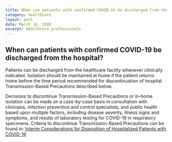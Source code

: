 ```yaml
---
title: When can patients with confirmed COVID-19 be discharged from the hospital?
category: healthcare
layout: post
date: March 16, 2020
excerpt: Healthcare professionals
---
```


## When can patients with confirmed COVID-19 be discharged from the hospital? ##

Patients can be discharged from the healthcare facility whenever clinically indicated. Isolation should be maintained at home if the patient returns home before the time period recommended for discontinuation of hospital Transmission-Based Precautions described below.

Decisions to discontinue Transmission-Based Precautions or in-home isolation can be made on a case-by-case basis in consultation with clinicians, infection prevention and control specialists, and public health based upon multiple factors, including disease severity, illness signs and symptoms, and results of laboratory testing for COVID-19 in respiratory specimens. Criteria to discontinue Transmission-Based Precautions can be found in: <a href="https://www.cdc.gov/coronavirus/2019-ncov/hcp/disposition-hospitalized-patients.html"> Interim Considerations for Disposition of Hospitalized Patients with COVID-19</a>
